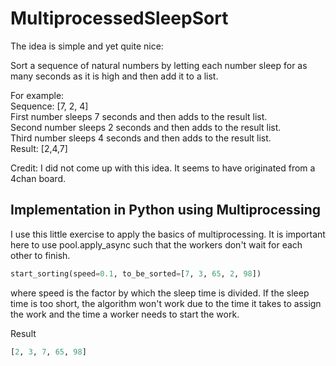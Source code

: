 # MultiprocessedSleepSort

The idea is simple and yet quite nice: <br>

Sort a sequence of natural numbers by letting each number sleep for as many seconds as it is high and then add it to a list. 

For example: <br>
Sequence: [7, 2, 4] <br>
First number sleeps 7 seconds and then adds to the result list.<br>
Second number sleeps 2 seconds and then adds to the result list. <br>
Third number sleeps 4 seconds and then adds to the result list. <br>
Result: [2,4,7]<br>

Credit: I did not come up with this idea. It seems to have originated from a 4chan board. 

## Implementation in Python using Multiprocessing
I use this little exercise to apply the basics of multiprocessing. It is important here to use pool.apply_async such that the workers don't wait for each other to finish.

``` Python
start_sorting(speed=0.1, to_be_sorted=[7, 3, 65, 2, 98])
```

where speed is the factor by which the sleep time is divided. If the sleep time is too short, the algorithm won't work due to the time it takes to assign the work and the time a worker needs to start the work. 

Result<br>
``` Python
[2, 3, 7, 65, 98]
```
